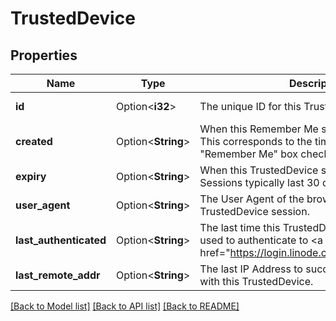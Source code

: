 # TrustedDevice

## Properties

Name | Type | Description | Notes
------------ | ------------- | ------------- | -------------
**id** | Option<**i32**> | The unique ID for this TrustedDevice | [optional][readonly]
**created** | Option<**String**> | When this Remember Me session was started.  This corresponds to the time of login with the \"Remember Me\" box checked.  | [optional][readonly]
**expiry** | Option<**String**> | When this TrustedDevice session expires.  Sessions typically last 30 days.  | [optional][readonly]
**user_agent** | Option<**String**> | The User Agent of the browser that created this TrustedDevice session.  | [optional][readonly]
**last_authenticated** | Option<**String**> | The last time this TrustedDevice was successfully used to authenticate to <a target=\"_top\" href=\"https://login.linode.com\">login.linode.com</a>.  | [optional][readonly]
**last_remote_addr** | Option<**String**> | The last IP Address to successfully authenticate with this TrustedDevice.  | [optional][readonly]

[[Back to Model list]](../README.md#documentation-for-models) [[Back to API list]](../README.md#documentation-for-api-endpoints) [[Back to README]](../README.md)


